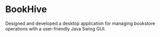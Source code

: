 # BookHive
Designed and developed a desktop application for managing bookstore operations with a user-friendly Java Swing GUI.
